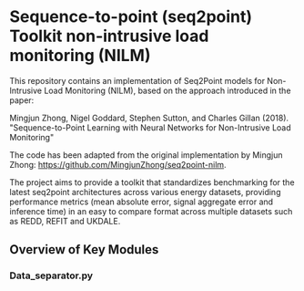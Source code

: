 # Sequence-to-point (seq2point) Toolkit non-intrusive load monitoring (NILM)


This repository contains an implementation of Seq2Point models for Non-Intrusive Load Monitoring (NILM), based on the approach introduced in the paper:

Mingjun Zhong, Nigel Goddard, Stephen Sutton, and Charles Gillan (2018).
"Sequence-to-Point Learning with Neural Networks for Non-Intrusive Load Monitoring"

The code has been adapted from the original implementation by Mingjun Zhong: https://github.com/MingjunZhong/seq2point-nilm.

The project aims to provide a toolkit that standardizes benchmarking for the latest seq2point architectures across various energy datasets, providing performance metrics (mean absolute error, signal aggregate error and inference time) in an easy to compare format across multiple datasets such as REDD, REFIT and UKDALE. 

## Overview of Key Modules

### Data_separator.py

